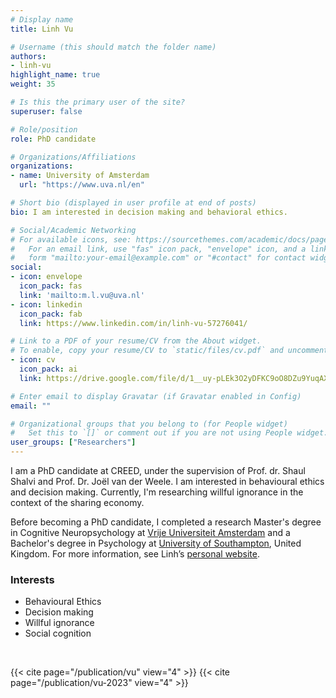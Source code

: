 ```yaml
---
# Display name
title: Linh Vu

# Username (this should match the folder name)
authors:
- linh-vu
highlight_name: true
weight: 35

# Is this the primary user of the site?
superuser: false

# Role/position
role: PhD candidate

# Organizations/Affiliations
organizations:
- name: University of Amsterdam
  url: "https://www.uva.nl/en"

# Short bio (displayed in user profile at end of posts)
bio: I am interested in decision making and behavioral ethics.

# Social/Academic Networking
# For available icons, see: https://sourcethemes.com/academic/docs/page-builder/#icons
#   For an email link, use "fas" icon pack, "envelope" icon, and a link in the
#   form "mailto:your-email@example.com" or "#contact" for contact widget.
social:
- icon: envelope
  icon_pack: fas
  link: 'mailto:m.l.vu@uva.nl'
- icon: linkedin
  icon_pack: fab
  link: https://www.linkedin.com/in/linh-vu-57276041/

# Link to a PDF of your resume/CV from the About widget.
# To enable, copy your resume/CV to `static/files/cv.pdf` and uncomment the lines below.
- icon: cv
  icon_pack: ai
  link: https://drive.google.com/file/d/1__uy-pLEk3O2yDFKC9oO8DZu9YuqAXUu/view

# Enter email to display Gravatar (if Gravatar enabled in Config)
email: ""

# Organizational groups that you belong to (for People widget)
#   Set this to `[]` or comment out if you are not using People widget.
user_groups: ["Researchers"]
---
```


I am a PhD candidate at CREED, under the supervision of Prof. dr. Shaul Shalvi and Prof. Dr. Joël van der Weele. I am interested in behavioural ethics and decision making. Currently, I'm researching willful ignorance in the context of the sharing economy. 

Before becoming a PhD candidate, I completed a research Master's degree in Cognitive Neuropsychology at [Vrije Universiteit Amsterdam](https://vuweb.vu.nl/en/) and a Bachelor's degree in Psychology at [University of Southampton](https://www.southampton.ac.uk/), United Kingdom. For more information, see Linh’s [personal website](https://sites.google.com/view/linh-vu/home).

### Interests
- Behavioural Ethics
- Decision making
- Willful ignorance
- Social cognition


<br>

{{< cite page="/publication/vu" view="4" >}}
{{< cite page="/publication/vu-2023" view="4" >}}

